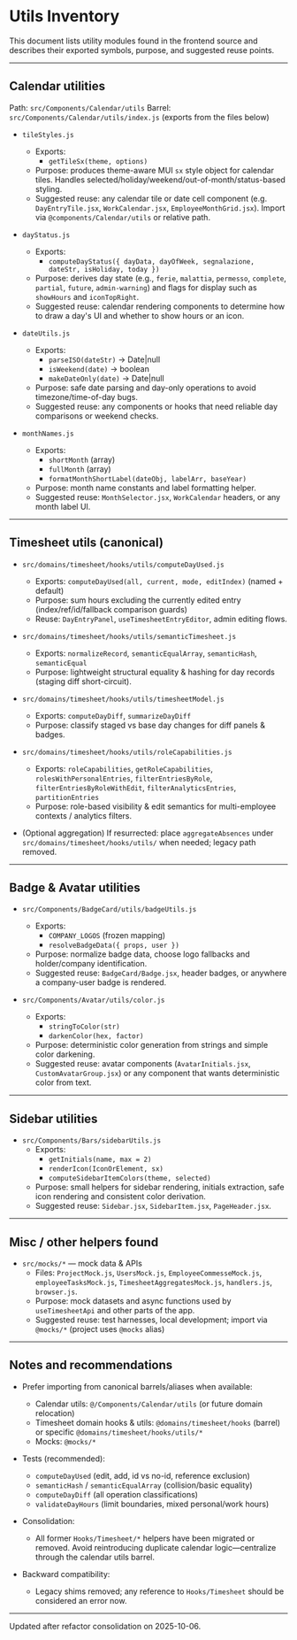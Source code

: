 # Utils Inventory

This document lists utility modules found in the frontend source and describes their exported symbols, purpose, and suggested reuse points.

---

## Calendar utilities

Path: `src/Components/Calendar/utils`
Barrel: `src/Components/Calendar/utils/index.js` (exports from the files below)

- `tileStyles.js`
  - Exports:
    - `getTileSx(theme, options)`
  - Purpose: produces theme-aware MUI `sx` style object for calendar tiles. Handles selected/holiday/weekend/out-of-month/status-based styling.
  - Suggested reuse: any calendar tile or date cell component (e.g. `DayEntryTile.jsx`, `WorkCalendar.jsx`, `EmployeeMonthGrid.jsx`). Import via `@components/Calendar/utils` or relative path.

- `dayStatus.js`
  - Exports:
    - `computeDayStatus({ dayData, dayOfWeek, segnalazione, dateStr, isHoliday, today })`
  - Purpose: derives day state (e.g., `ferie`, `malattia`, `permesso`, `complete`, `partial`, `future`, `admin-warning`) and flags for display such as `showHours` and `iconTopRight`.
  - Suggested reuse: calendar rendering components to determine how to draw a day's UI and whether to show hours or an icon.

- `dateUtils.js`
  - Exports:
    - `parseISO(dateStr)` → Date|null
    - `isWeekend(date)` → boolean
    - `makeDateOnly(date)` → Date|null
  - Purpose: safe date parsing and day-only operations to avoid timezone/time-of-day bugs.
  - Suggested reuse: any components or hooks that need reliable day comparisons or weekend checks.

- `monthNames.js`
  - Exports:
    - `shortMonth` (array)
    - `fullMonth` (array)
    - `formatMonthShortLabel(dateObj, labelArr, baseYear)`
  - Purpose: month name constants and label formatting helper.
  - Suggested reuse: `MonthSelector.jsx`, `WorkCalendar` headers, or any month label UI.

---

## Timesheet utils (canonical)

- `src/domains/timesheet/hooks/utils/computeDayUsed.js`
  - Exports: `computeDayUsed(all, current, mode, editIndex)` (named + default)
  - Purpose: sum hours excluding the currently edited entry (index/ref/id/fallback comparison guards)
  - Reuse: `DayEntryPanel`, `useTimesheetEntryEditor`, admin editing flows.

- `src/domains/timesheet/hooks/utils/semanticTimesheet.js`
  - Exports: `normalizeRecord`, `semanticEqualArray`, `semanticHash`, `semanticEqual`
  - Purpose: lightweight structural equality & hashing for day records (staging diff short-circuit).

- `src/domains/timesheet/hooks/utils/timesheetModel.js`
  - Exports: `computeDayDiff`, `summarizeDayDiff`
  - Purpose: classify staged vs base day changes for diff panels & badges.

- `src/domains/timesheet/hooks/utils/roleCapabilities.js`
  - Exports: `roleCapabilities`, `getRoleCapabilities`, `rolesWithPersonalEntries`, `filterEntriesByRole`, `filterEntriesByRoleWithEdit`, `filterAnalyticsEntries`, `partitionEntries`
  - Purpose: role-based visibility & edit semantics for multi-employee contexts / analytics filters.

- (Optional aggregation) If resurrected: place `aggregateAbsences` under `src/domains/timesheet/hooks/utils/` when needed; legacy path removed.

---

## Badge & Avatar utilities

- `src/Components/BadgeCard/utils/badgeUtils.js`
  - Exports:
    - `COMPANY_LOGOS` (frozen mapping)
    - `resolveBadgeData({ props, user })`
  - Purpose: normalize badge data, choose logo fallbacks and holder/company identification.
  - Suggested reuse: `BadgeCard/Badge.jsx`, header badges, or anywhere a company-user badge is rendered.

- `src/Components/Avatar/utils/color.js`
  - Exports:
    - `stringToColor(str)`
    - `darkenColor(hex, factor)`
  - Purpose: deterministic color generation from strings and simple color darkening.
  - Suggested reuse: avatar components (`AvatarInitials.jsx`, `CustomAvatarGroup.jsx`) or any component that wants deterministic color from text.

---

## Sidebar utilities

- `src/Components/Bars/sidebarUtils.js`
  - Exports:
    - `getInitials(name, max = 2)`
    - `renderIcon(IconOrElement, sx)`
    - `computeSidebarItemColors(theme, selected)`
  - Purpose: small helpers for sidebar rendering, initials extraction, safe icon rendering and consistent color derivation.
  - Suggested reuse: `Sidebar.jsx`, `SidebarItem.jsx`, `PageHeader.jsx`.

---

## Misc / other helpers found

- `src/mocks/*` — mock data & APIs
  - Files: `ProjectMock.js`, `UsersMock.js`, `EmployeeCommesseMock.js`, `employeeTasksMock.js`, `TimesheetAggregatesMock.js`, `handlers.js`, `browser.js`.
  - Purpose: mock datasets and async functions used by `useTimesheetApi` and other parts of the app.
  - Suggested reuse: test harnesses, local development; import via `@mocks/*` (project uses `@mocks` alias)

---

## Notes and recommendations

- Prefer importing from canonical barrels/aliases when available:
  - Calendar utils: `@/Components/Calendar/utils` (or future domain relocation)
  - Timesheet domain hooks & utils: `@domains/timesheet/hooks` (barrel) or specific `@domains/timesheet/hooks/utils/*`
  - Mocks: `@mocks/*`

- Tests (recommended):
  - `computeDayUsed` (edit, add, id vs no-id, reference exclusion)
  - `semanticHash` / `semanticEqualArray` (collision/basic equality)
  - `computeDayDiff` (all operation classifications)
  - `validateDayHours` (limit boundaries, mixed personal/work hours)

- Consolidation:
  - All former `Hooks/Timesheet/*` helpers have been migrated or removed. Avoid reintroducing duplicate calendar logic—centralize through the calendar utils barrel.

- Backward compatibility:
  - Legacy shims removed; any reference to `Hooks/Timesheet` should be considered an error now.

---

Updated after refactor consolidation on 2025-10-06.
